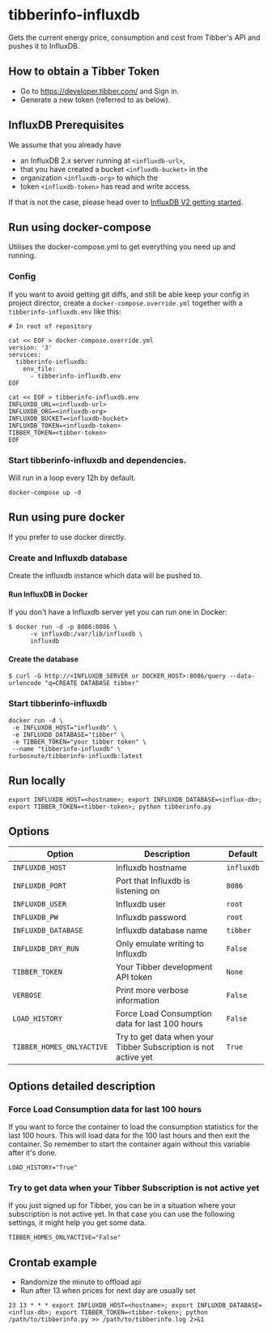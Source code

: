 # tibberinfo-influxdb
Gets the current energy price, consumption and cost from Tibber's API and pushes it to InfluxDB.

## How to obtain a Tibber Token
- Go to https://developer.tibber.com/ and Sign in.
- Generate a new token (referred to as <tibber-token> below).

## InfluxDB Prerequisites
We assume that you already have
- an InfluxDB 2.x server running at `<influxdb-url>`,
- that you have created a bucket `<influxdb-bucket>` in the
- organization `<influxdb-org>` to which the
- token `<influxdb-token>` has read and write access.

If that is not the case, please head over to [InfluxDB V2 getting started](https://docs.influxdata.com/influxdb/v2/get-started/).


## Run using docker-compose
Utilises the docker-compose.yml to get everything you need up and running.

### Config
If you want to avoid getting git diffs, and still be able keep your config in project director, create a `docker-compose.override.yml`
together with a `tibberinfo-influxdb.env` like this:
```
# In root of repository

cat << EOF > docker-compose.override.yml
version: '3'
services:
  tibberinfo-influxdb:
    env_file:
      - tibberinfo-influxdb.env
EOF

cat << EOF > tibberinfo-influxdb.env
INFLUXDB_URL=<influxdb-url>
INFLUXDB_ORG=<influxdb-org>
INFLUXDB_BUCKET=<influxdb-bucket>
INFLUXDB_TOKEN=<influxdb-token>
TIBBER_TOKEN=<tibber-token>
EOF

```

### Start tibberinfo-influxdb and dependencies.
Will run in a loop every 12h by default.
```
docker-compose up -d
```

## Run using pure docker
If you prefer to use docker directly.
### Create and Influxdb database
Create the influxdb instance which data will be pushed to.

#### Run InfluxDB in Docker
If you don't have a Influxdb server yet you can run one in Docker:
```
$ docker run -d -p 8086:8086 \
      -v influxdb:/var/lib/influxdb \
      influxdb
```

#### Create the database
```
$ curl -G http://<INFLUXDB_SERVER or DOCKER_HOST>:8086/query --data-urlencode "q=CREATE DATABASE tibber"
```

### Start tibberinfo-influxdb
```
docker run -d \
 -e INFLUXDB_HOST="influxdb" \
 -e INFLUXDB_DATABASE="tibber" \
 -e TIBBER_TOKEN="your tibber token" \
 --name "tibberinfo-influxdb" \
turbosnute/tibberinfo-influxdb:latest
```

## Run locally
```
export INFLUXDB_HOST=<hostname>; export INFLUXDB_DATABASE=<influx-db>; export TIBBER_TOKEN=<tibber-token>; python tibberinfo.py
```

## Options

| Option                    | Description                                                     | Default     |
|---------------------------|-----------------------------------------------------------------|-------------|
| `INFLUXDB_HOST`           | Influxdb hostname                                               | `influxdb`  |
| `INFLUXDB_PORT`           | Port that Influxdb is listening on                              | `8086`      |
| `INFLUXDB_USER`           | Influxdb user                                                   | `root`      |
| `INFLUXDB_PW`             | Influxdb password                                               | `root`      |
| `INFLUXDB_DATABASE`       | Influxdb database name                                          | `tibber`    |
| `INFLUXDB_DRY_RUN`        | Only emulate writing to Influxdb                                | `False`     |
| `TIBBER_TOKEN`            | Your Tibber development API token                               | `None`      |
| `VERBOSE`                 | Print more verbose information                                  | `False`     |
| `LOAD_HISTORY`            | Force Load Consumption data for last 100 hours                  | `False`     |
| `TIBBER_HOMES_ONLYACTIVE` | Try to get data when your Tibber Subscription is not active yet | `True`      |

## Options detailed description
### Force Load Consumption data for last 100 hours
If you want to force the container to load the consumption statistics for the last 100 hours. This will load data for the 100 last hours and then exit the container. So remember to start the container again without this variable after it's done.
```
LOAD_HISTORY="True"
```

### Try to get data when your Tibber Subscription is not active yet
If you just signed up for Tibber, you can be in a situation where your subscription is not active yet. In that case you can use the following settings, it might help you get some data.
```
TIBBER_HOMES_ONLYACTIVE="False"
```

## Crontab example


- Randomize the minute to offload api
- Run after 13 when prices for next day are usually set

```
23 13 * * * export INFLUXDB_HOST=<hostname>; export INFLUXDB_DATABASE=<influx-db>; export TIBBER_TOKEN=<tibber-token>; python /path/to/tibberinfo.py >> /path/to/tibberinfo.log 2>&1
```